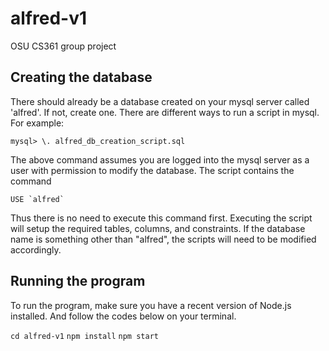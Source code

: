 # alfred-v1
OSU CS361 group project

## Creating the database
There should already be a database created on your mysql server called 'alfred'.
If not, create one. There are different ways to run a script in mysql. For example:

`mysql> \. alfred_db_creation_script.sql`

The above command assumes you are logged into the mysql server as a user with
permission to modify the database. The script contains the command  

``USE `alfred` ``  

Thus there is no need to execute this command first. Executing the script will
setup the required tables, columns, and constraints. If the database name is
something other than "alfred", the scripts will need to be modified accordingly.

## Running the program
To run the program, make sure you have a recent version of Node.js installed.
And follow the codes below on your terminal.

`cd alfred-v1`
`npm install`
`npm start`
